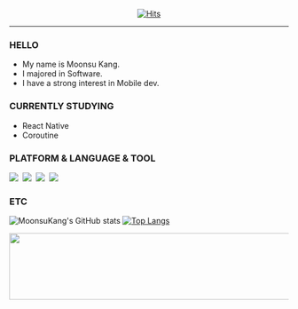 <div align="center">
   
[![Hits](https://hits.seeyoufarm.com/api/count/incr/badge.svg?url=https%3A%2F%2Fgithub.com%2Fkms9978%2Fkms9978&count_bg=%2330D3AA&title_bg=%23555555&icon=&icon_color=%23E7E7E7&title=hits&edge_flat=false)](https://github.com/kms9978)
  
</div>

---

### HELLO
- My name is Moonsu Kang.
- I majored in Software.
- I have a strong interest in Mobile dev.



### CURRENTLY STUDYING

<!-- ![React Native](https://img.shields.io/badge/React_Native-20232A?style=for-the-badge&logo=react&logoColor=61DAFB) -->
- React Native
- Coroutine



### PLATFORM & LANGUAGE & TOOL
<p>
   <img src="https://img.shields.io/badge/Kotlin-7F52FF?style=flat-square&logo=Kotlin&logoColor=white"/></a>&nbsp
  <img src="https://img.shields.io/badge/Python-3766AB?style=flat-square&logo=Python&logoColor=white"/></a>&nbsp 
  <img src="https://img.shields.io/badge/Android-3DDC84?style=flat-square&logo=Android&logoColor=white"/></a>&nbsp
  <img src="https://img.shields.io/badge/Jetpack Compose-4285F4?style=flat-square&logo=jetpackcompose&logoColor=white"/></a>&nbsp
</p>




### ETC
![MoonsuKang's GitHub stats](https://github-readme-stats.vercel.app/api?username=MoonsuKang&show_icons=true&theme=rose_pine)
[![Top Langs](https://github-readme-stats.vercel.app/api/top-langs/?username=MoonsuKang&layout=compact&theme=dark)](https://github.com/anuraghazra/github-readme-stats)

<!-- ### PROBLEM SOLVE -->
<!-- [![Solved.ac Profile](http://mazassumnida.wtf/api/v2/generate_badge?boj=rkdms4971)](https://solved.ac/rkdms4971/) -->

<a href="https://github.com/devxb/gitanimals">
  <img src="https://render.gitanimals.org/lines/MoonsuKAng" width="1000" height="120"/>
</a>




